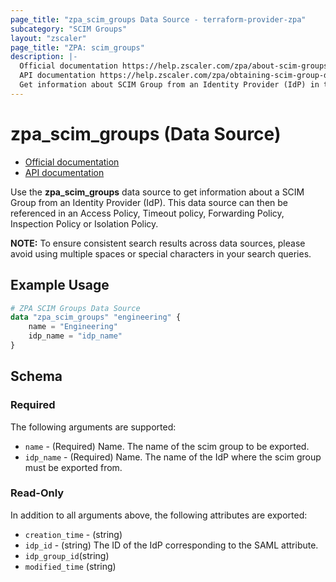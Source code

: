 ```yaml
---
page_title: "zpa_scim_groups Data Source - terraform-provider-zpa"
subcategory: "SCIM Groups"
layout: "zscaler"
page_title: "ZPA: scim_groups"
description: |-
  Official documentation https://help.zscaler.com/zpa/about-scim-groups
  API documentation https://help.zscaler.com/zpa/obtaining-scim-group-details-using-api
  Get information about SCIM Group from an Identity Provider (IdP) in the Zscaler Private Access cloud.
---
```


# zpa_scim_groups (Data Source)

* [Official documentation](https://help.zscaler.com/zpa/about-scim-groups)
* [API documentation](https://help.zscaler.com/zpa/obtaining-scim-group-details-using-api)

Use the **zpa_scim_groups** data source to get information about a SCIM Group from an Identity Provider (IdP). This data source can then be referenced in an Access Policy, Timeout policy, Forwarding Policy, Inspection Policy or Isolation Policy.

**NOTE:** To ensure consistent search results across data sources, please avoid using multiple spaces or special characters in your search queries.

## Example Usage

```terraform
# ZPA SCIM Groups Data Source
data "zpa_scim_groups" "engineering" {
    name = "Engineering"
    idp_name = "idp_name"
}
```

## Schema

### Required

The following arguments are supported:

* `name` - (Required) Name. The name of the scim group to be exported.
* `idp_name` - (Required) Name. The name of the IdP where the scim group must be exported from.

### Read-Only

In addition to all arguments above, the following attributes are exported:

* `creation_time` - (string)
* `idp_id` - (string) The ID of the IdP corresponding to the SAML attribute.
* `idp_group_id`(string)
* `modified_time` (string)
